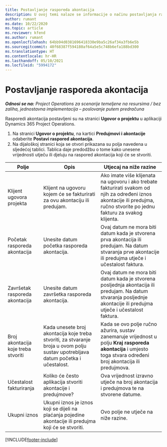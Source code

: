 ```yaml
---
title: Postavljanje rasporeda akontacija
description: U ovoj temi nalaze se informacije o načinu postavljanja rasporeda akontacija u aplikaciji Project Operations.
author: rumant
ms.date: 10/22/2020
ms.topic: article
ms.reviewer: kfend
ms.author: rumant
ms.openlocfilehash: 64bb94d0381696418330e9ba5c26af34a3fb6e5b
ms.sourcegitcommit: 40f68387f594180af64a5e5c748b6efa188bd300
ms.translationtype: HT
ms.contentlocale: hr-HR
ms.lasthandoff: 05/10/2021
ms.locfileid: "5994172"
---
```

# <a name="set-up-a-retainer-schedule"></a>Postavljanje rasporeda akontacija

_**Odnosi se na:** Project Operations za scenarije temeljene na resursima / bez zaliha, jednostavna implementacija – poslovanje putem predračuna_

Rasporedi akontacija postavljeni su na stranici **Ugovor o projektu** u aplikaciji Dynamics 365 Project Operations.

1. Na stranici **Ugovor o projektu**, na kartici **Predujmovi i akontacije** odaberite **Postavi raspored akontacija**.
2. Na dijaloškoj stranici koja se otvori prikazana su polja navedena u sljedećoj tablici. Tablica daje predodžbu o tome kako unesene vrijednosti utječu ili djeluju na raspored akontacija koji će se stvoriti.

| Polje | Opis | Utjecaj na niže razine |
| --- | --- | --- |
| Klijent ugovora projekta | Klijent na ugovoru kojem će se fakturirati za ovu akontaciju ili predujam. | Ako imate više klijenata na ugovoru i ako trebate fakturirati svakom od njih za određeni iznos akontacije ili predujma, ručno stvorite po jednu fakturu za svakog klijenta. |
| Početak rasporeda akontacija | Unesite datum početka rasporeda akontacija. | Ovaj datum ne mora biti datum kada je stvorena prva akontacija ili predujam. Na datum stvaranja prve akontacije ili predujma utječe i učestalost faktura. |
| Završetak rasporeda akontacija | Unesite datum završetka rasporeda akontacija. | Ovaj datum ne mora biti datum kada je stvorena posljednja akontacija ili predujam. Na datum stvaranja posljednje akontacije ili predujma utječe i učestalost faktura. |
| Broj akontacija koje treba stvoriti | Kada unesete broj akontacija koje treba stvoriti, za stvaranje broja u ovom polju sustav upotrebljava datum početka i učestalost. | Kada se ovo polje ručno ažurira, sustav zanemaruje vrijednost u polju **Kraj rasporeda akontacija** i umjesto toga stvara određeni broj akontacija ili predujmova. |
| Učestalost fakturiranja | Koliko će često aplikacija stvoriti akontacije i predujmove? | Ova vrijednost izravno utječe na broj akontacija i predujmova te na stvorene datume. |
| Ukupni iznos | Ukupni iznos je iznos koji se dijeli na plaćanja pojedine akontacije ili predujma koji će se stvoriti. | Ovo polje ne utječe na niže razine. |


[!INCLUDE[footer-include](../../includes/footer-banner.md)]